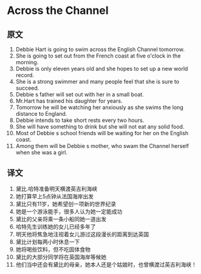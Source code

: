 # Across the Channel

## 原文

1. Debbie Hart is going to swim across the English Channel tomorrow.
2. She is going to set out from the French coast at five o'clock in the morning.
3. Debbie is only eleven years old and she hopes to set up a new world record.
4. She is a strong swimmer and many people feel that she is sure to succeed.
5. Debbie s father will set out with her in a small boat.
6. Mr.Hart has trained his daughter for years.
7. Tomorrow he will be watching her anxiously as she swims the long distance to England.
8. Debbie intends to take short rests every two hours.
9. She will have something to drink but she will not eat any solid food.
10. Most of Debbie s school friends will be waiting for her on the English coast.
11. Among them will be Debbie s mother, who swam the Channel herself when she was a girl.

## 译文

1. 黛比.哈特准备明天横渡英吉利海峡
2. 她打算早上5点钟从法国海岸出发
3. 黛比只有11岁，她希望创一项新的世界纪录
4. 她是一个游泳能手，很多人认为她一定能成功
5. 黛比的父亲将乘一条小船同她一道出发
6. 哈特先生训练她的女儿已经多年了
7. 明天他将焦急地注视着女儿游过这段漫长的距离到达英国
8. 黛比计划每两小时休息一下
9. 她将喝些饮料，但不吃固体食物
10. 黛比的大部分同学将在英国海岸等候她
11. 他们当中还会有黛比的母亲，她本人还是个姑娘时，也曾横渡过英吉利海峡！
